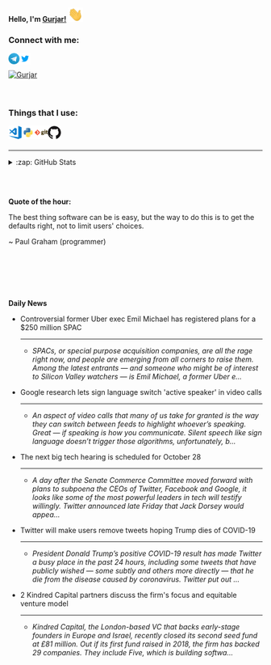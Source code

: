 #### Hello, I'm [Gurjar!](https://GurjarKing.github.io) <img src="https://raw.githubusercontent.com/ABSphreak/ABSphreak/master/gifs/Hi.gif" width="30px"></h2>


### Connect with me:

[<img align="left" alt="Gurjar | Telegram" width="22px" src="https://raw.githubusercontent.com/github/explore/80688e429a7d4ef2fca1e82350fe8e3517d3494d/topics/telegram/telegram.png" />][Telegram]
[<img align="left" alt="Gurjar | Twitter" width="22px" src="https://raw.githubusercontent.com/github/explore/80688e429a7d4ef2fca1e82350fe8e3517d3494d/topics/twitter/twitter.png" />][Twitter]
<br >
<br >
<a href="https://github.com/GurjarKing"><img src="https://komarev.com/ghpvc/?username=GurjarKing" alt="Gurjar" /></a> <br />
<br />
<br />
<!-- <br >

![](https://visitor-badge.glitch.me/badge?page_id=GurjarKing)

<br /> -->

### Things that I use:

[<img align="left" alt="Visual Studio Code" width="26px" src="https://raw.githubusercontent.com/github/explore/80688e429a7d4ef2fca1e82350fe8e3517d3494d/topics/visual-studio-code/visual-studio-code.png" />][VSCode]
[<img align="left" alt="Python" width="26px" src="https://raw.githubusercontent.com/github/explore/80688e429a7d4ef2fca1e82350fe8e3517d3494d/topics/python/python.png" />][Python]
[<img align="left" alt="Git" width="26px" src="https://raw.githubusercontent.com/github/explore/80688e429a7d4ef2fca1e82350fe8e3517d3494d/topics/git/git.png" />][Git]
[<img align="left" alt="GitHub" width="26px" src="https://raw.githubusercontent.com/github/explore/78df643247d429f6cc873026c0622819ad797942/topics/github/github.png" />][Github]

<br />
<br />

---
<details>
  <summary>:zap: GitHub Stats</summary>

<img align="left" alt="Gurjar's Github Stats" src="https://github-readme-stats.vercel.app/api?username=GurjarKing&show_icons=true&hide_border=true&count_private=true&include_all_commit=true&theme=algolia" />

</details>

<!-- ### 🔔 My latest tweet
<a href="https://twitter.com/Gurjar_King43" target="_blank">
	<img src="https://github.com/GurjarKing/GurjarKing/raw/master/tweet.png" width="70%" align="center" alt="Click to view on Twitter" title="My latest tweet, as an image"/>
</a> -->
<br>

<pre>

</pre>

**Quote of the hour:**

The best thing software can be is easy, but the way to do this is to get the defaults right, not to limit users' choices.

~ Paul Graham (programmer)
<pre>

</pre>
<br>
<pre>


</pre>
<strong>Daily News</strong>
  
  - Controversial former Uber exec Emil Michael has registered plans for a $250 million SPAC
     <hr/>
     
      - *SPACs, or special purpose acquisition companies, are all the rage right now, and people are emerging from all corners to raise them. Among the latest entrants — and someone who might be of interest to Silicon Valley watchers — is Emil Michael, a former Uber e…*
     
  - Google research lets sign language switch 'active speaker' in video calls
      <hr/>
      
      - *An aspect of video calls that many of us take for granted is the way they can switch between feeds to highlight whoever’s speaking. Great — if speaking is how you communicate. Silent speech like sign language doesn’t trigger those algorithms, unfortunately, b…*
      
  - The next big tech hearing is scheduled for October 28
      <hr/>
      
      - *A day after the Senate Commerce Committee moved forward with plans to subpoena the CEOs of Twitter, Facebook and Google, it looks like some of the most powerful leaders in tech will testify willingly. Twitter announced late Friday that Jack Dorsey would appea…*
      
  - Twitter will make users remove tweets hoping Trump dies of COVID-19
      <hr/>
      
      - *President Donald Trump’s positive COVID-19 result has made Twitter a busy place in the past 24 hours, including some tweets that have publicly wished — some subtly and others more directly — that he die from the disease caused by coronavirus. Twitter put out …*
       
  - 2 Kindred Capital partners discuss the firm's focus and equitable venture model
      <hr/>
       
       - *Kindred Capital, the London-based VC that backs early-stage founders in Europe and Israel, recently closed its second seed fund at £81 million. Out if its first fund raised in 2018, the firm has backed 29 companies. They include Five, which is building softwa…*
      

<br />

[VSCode]: https://code.visualstudio.com/
[Python]: https://www.python.org/
[Git]: https://git-scm.com/
[Github]: https://github.com/
[Telegram]: https://t.me/Gurjar_King/
[Twitter]: https://twitter.com/Gurjar_King43/
